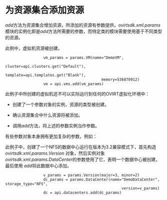 # 为资源集合添加资源

*add*方法为资源集合增加资源，所添加的资源有参数提供，*ovirtsdk.xml.params*模块的实例化即是*add*方法所需要的参数，而特定类的模块需要使用基于不同类型的资源。

此例中，虚拟机资源被创建。

                     vm_params = params.VM(name="DemoVM",
                                               cluster=api.clusters.get("Default"),
                                               template=api.templates.get("Blank"),
                                               memory=536870912)
                     vm = api.vms.add(vm_params)
                     

此例子中所创建的虚拟机还不可以实际运行到任何的OVIRT虚拟化环境中：

-   创建了一个参数对象的实例，资源的类型被创建。

-   确认资源集合中什么资源将被添加。

-   调用*add*方法，将上述的参数实例当作参数。

有些参数对象本身拥有更加复杂的参数，例如：

此例子中，创建了一个NFS的数据中心运行在版本为3.2兼容模式下，首先构造*ovirtsdk.xml.params.Version*
对象，然后实例对象*ovirtsdk.xml.params.DataCenter*的参数使用了它，表明一个数据中心被创建，最后使用
*add*将此数据中心添加。

                     v_params = params.Version(major=3, minor=2)
                     dc_params = params.DataCenter(name="DemoDataCenter", storage_type="NFS",
                                                        version=v_params)
                     dc = api.datacenters.add(dc_params)
                     

